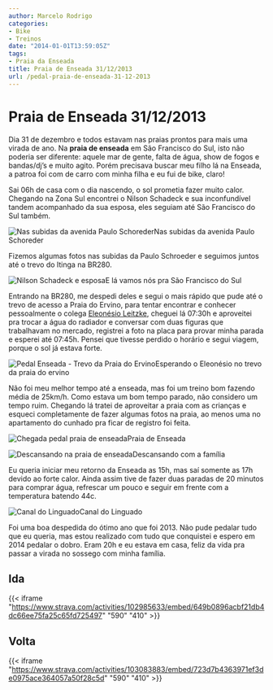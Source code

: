 ```yaml
---
author: Marcelo Rodrigo
categories:
- Bike
- Treinos
date: "2014-01-01T13:59:05Z"
tags:
- Praia da Enseada
title: Praia de Enseada 31/12/2013
url: /pedal-praia-de-enseada-31-12-2013
---
```

# Praia de Enseada 31/12/2013
Dia 31 de dezembro e todos estavam nas praias prontos para mais uma virada de ano. Na **praia de enseada** em São Francisco do Sul, isto não poderia ser diferente: aquele mar de gente, falta de água, show de fogos e bandas/dj’s e muito agito. Porém precisava buscar meu filho lá na Enseada, a patroa foi com de carro com minha filha e eu fui de bike, claro!

Sai 06h de casa com o dia nascendo, o sol prometia fazer muito calor. Chegando na Zona Sul encontrei o Nilson Schadeck e sua inconfundível tandem acompanhado da sua esposa, eles seguiam até São Francisco do Sul também.

![Nas subidas da avenida Paulo Schoreder](/images/2014/01/pedal-enseada-marcelo-rodrigo-paulo-schroeder.webp)Nas subidas da avenida Paulo Schoreder

Fizemos algumas fotos nas subidas da Paulo Schroeder e seguimos juntos até o trevo do Itinga na BR280.

![Nilson Schadeck e esposa](/images/2014/01/nilson-schadeck-pedal-enseada.webp)E lá vamos nós pra São Francisco do Sul

Entrando na BR280, me despedi deles e segui o mais rápido que pude até o trevo de acesso a Praia do Ervino, para tentar encontrar e conhecer pessoalmente o colega [Eleonésio Leitzke](https://www.facebook.com/eleonesio.d.leitzke), cheguei lá 07:30h e aproveitei pra trocar a água do radiador e conversar com duas figuras que trabalhavam no mercado, registrei a foto na placa para provar minha parada e esperei até 07:45h. Pensei que tivesse perdido o horário e segui viagem, porque o sol já estava forte.

![Pedal Enseada - Trevo da Praia do Ervino](/images/2014/01/pedal-enseada-trevo-praia-do-ervino.webp)Esperando o Eleonésio no trevo da praia do ervino

Não foi meu melhor tempo até a enseada, mas foi um treino bom fazendo média de 25km/h. Como estava um bom tempo parado, não considero um tempo ruim. Chegando lá tratei de aproveitar a praia com as crianças e esqueci completamente de fazer algumas fotos na praia, ao menos uma no apartamento do cunhado pra ficar de registro foi feita.

![Chegada pedal praia de enseada](/images/2014/01/chegada-pedal-praia-de-enseada.webp)Praia de Enseada

![Descansando na praia de enseada](/images/2014/01/descansando-praia-de-enseada.webp)Descansando com a família

Eu queria iniciar meu retorno da Enseada as 15h, mas saí somente as 17h devido ao forte calor. Ainda assim tive de fazer duas paradas de 20 minutos para comprar água, refrescar um pouco e seguir em frente com a temperatura batendo 44c.

![Canal do Linguado](/images/2014/01/pedalando-no-linguado.webp)Canal do Linguado

Foi uma boa despedida do ótimo ano que foi 2013. Não pude pedalar tudo que eu queria, mas estou realizado com tudo que conquistei e espero em 2014 pedalar o dobro. Eram 20h e eu estava em casa, feliz da vida pra passar a virada no sossego com minha família.

## Ida
{{< iframe "https://www.strava.com/activities/102985633/embed/649b0896acbf21db4dc66ee75fa25c65fd725497" "590" "410" >}}

## Volta
{{< iframe "https://www.strava.com/activities/103083883/embed/723d7b4363971ef3de0975ace364057a50f28c5d" "590" "410" >}}
